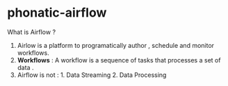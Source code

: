 # phonatic-airflow

What is Airflow ?

1. Airlow is a platform to programatically author , schedule and monitor workflows.
2. **Workflows** :  A workflow is a sequence of tasks that processes a set of data .
3. Airflow is not :
                  1. Data Streaming
                  2. Data Processing

